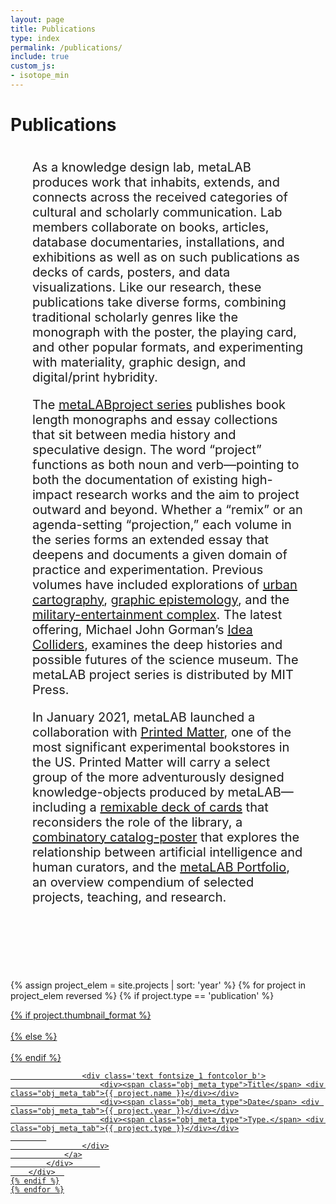 ```yaml
---
layout: page
title: Publications
type: index
permalink: /publications/
include: true
custom_js:
- isotope_min
---
```


<style>
.ind{
}
.present_div{
}	
	
.text-block {
	position: relative;
	float: left;
	display: block;
	margin: 0 35px 40px 35px;
	font-size: 20px;
}

.alt-grid {
    overflow: hidden;
    position: relative;
    margin-bottom: 60px;
}
</style>



<div class="present_div fontsize_3"><h1>Publications</h1></div>
<div class="alt-grid about_grid">
<div class="text-block">
<p>As a knowledge design lab, metaLAB produces work that inhabits, extends, and connects across the received categories of cultural and scholarly communication. Lab members collaborate on books, articles, database documentaries, installations, and exhibitions as well as on such publications as decks of cards, posters, and data visualizations. Like our research, these publications take diverse forms, combining traditional scholarly genres like the monograph with the poster, the playing card, and other popular formats, and experimenting with materiality, graphic design, and digital/print hybridity.</p>
</p>
<p>The <a href="https://mitpress.mit.edu/books/series/metalabprojects">metaLABproject series</a> publishes book length monographs and essay collections that sit between media history and speculative design. The word “project” functions as both noun and verb—pointing to both the documentation of existing high-impact research works and the aim to project outward and beyond. Whether a “remix” or an agenda-setting “projection,” each volume in the series forms an extended essay that deepens and documents a given domain of practice and experimentation. Previous volumes have included explorations of <a href="https://www.hup.harvard.edu/catalog.php?isbn=9780674725348">urban cartography</a>, <a href="https://www.hup.harvard.edu/catalog.php?isbn=9780674724938">graphic epistemology</a>, and the <a href="https://www.hup.harvard.edu/catalog.php?isbn=9780674724983">military-entertainment complex</a>. The latest offering, Michael John Gorman’s <a href="https://mitpress.mit.edu/books/idea-colliders">Idea Colliders</a>, examines the deep histories and possible futures of the science museum. The metaLAB project series is distributed by MIT Press. 
 </p>
<p>In January 2021, metaLAB launched a collaboration with <a href="https://www.printedmatter.org/catalog/publisher/16170">Printed Matter</a>, one of the most significant experimental bookstores in the US. Printed Matter will carry a select group of the more adventurously designed knowledge-objects produced by metaLAB—including a <a href="https://www.printedmatter.org/catalog/57244">remixable deck of cards</a> that reconsiders the role of the library, a <a href="https://www.printedmatter.org/catalog/57243">combinatory catalog-poster</a> that explores the relationship between artificial intelligence and human curators, and the <a href="https://www.printedmatter.org/catalog/57245/">metaLAB Portfolio</a>, an overview compendium of selected projects, teaching, and research.
</p>
</div>
</div>
<div class="grid grid_present">
<div class="grid-sizer"></div>

 {% assign project_elem = site.projects | sort: 'year'  %}
	{% for project in project_elem reversed %}
	{% if project.type == 'publication' %}
		<div class="grid-item short {{ project.year }} {{ project.type }} {% if project.featured %}featured{% endif %}">
			<div class="elem_inner">
				<a href="{{ site.baseurl }}{{ project.url }}">
					{% if project.thumbnail_format %}
						<div class="image cover" role="img" aria-label="{% if project.alt-text %}{{project.alt-text}}{% else %}{{project.name}}{% endif %}"  style="background-image:url('{{ site.baseurl }}/assets/projects/{{ project.slug }}.{{ project.thumbnail_format }}')"></div>	
					{% else %}
						<div class="image cover" role="img" aria-label="{% if project.alt-text %}{{project.alt-text}}{% else %}{{project.name}}{% endif %}"  style="background-image:url('{{ site.baseurl }}/assets/projects/{{ project.slug }}.jpg')"></div>	
					{% endif %}
									
					<div class='text fontsize_1 fontcolor_b'>
						<div><span class="obj_meta_type">Title</span> <div class="obj_meta_tab">{{ project.name }}</div></div>
						<div><span class="obj_meta_type">Date</span> <div class="obj_meta_tab">{{ project.year }}</div></div>
						<div><span class="obj_meta_type">Type.</span> <div class="obj_meta_tab">{{ project.type }}</div></div>
			
					</div>
				</a>
			</div>		
		</div>	
	{% endif %}
	{% endfor %}


</div>
